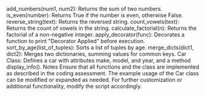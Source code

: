 add_numbers(num1, num2): Returns the sum of two numbers.
is_even(number): Returns True if the number is even, otherwise False.
reverse_string(text): Returns the reversed string. count_vowels(text): Returns the count of vowels in the string. calculate_factorial(n): Returns the factorial of a non-negative integer. apply_decorator(func): Decorates a function to print "Decorator Applied" before execution. sort_by_age(list_of_tuples): Sorts a list of tuples by age. merge_dicts(dict1, dict2): Merges two dictionaries, summing values for common keys. 
Car Class: Defines a car with attributes make, model, and year, and a method display_info(). Notes Ensure that all functions and the class are implemented as described in the coding assessment. The example usage of the Car class can be modified or expanded as needed. For further customization or additional functionality, modify the script accordingly.
